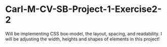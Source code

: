 # Carl-M-CV-SB-Project-1-Exercise2-2
 Will be implementing CSS box-model, the layout, spacing, and readability. I will be adjusting the width, heights and shapes of elements in this project!
